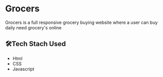 # Grocers
Grocers is a full responsive grocery buying website where a user can buy daily need grocery's online  

## 🛠Tech Stach Used
- Html
- CSS
- Javascript
